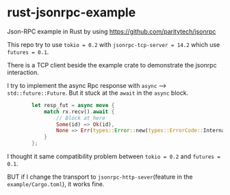 # rust-jsonrpc-example
Json-RPC example in Rust by using https://github.com/paritytech/jsonrpc

This repo try to use `tokio = 0.2` with `jsonrpc-tcp-server = 14.2` which use `futures = 0.1`.

There is a TCP client beside the example crate to demonstrate the jsonrpc interaction.

I try to implement the async Rpc response with `async` --> `std::future::Future`. But it stuck at the `await` in the `async` block.

```rust
        let resp_fut = async move {
            match rx.recv().await {
                // Block at here
                Some(id) => Ok(id),
                None => Err(types::Error::new(types::ErrorCode::InternalError)),
            }
        };
```

I thought it same compatibility problem between `tokio = 0.2` and `futures = 0.1`.

BUT if I change the transport to `jsonrpc-http-sever`(feature in the `example/Cargo.toml`), it works fine.
